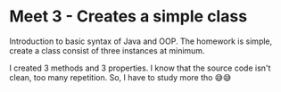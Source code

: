 # Meet 3 - Creates a simple class

Introduction to basic syntax of Java and OOP.
The homework is simple, create a class consist of three instances at minimum.

I created 3 methods and 3 properties. I know that the source code isn't clean, too many repetition. So, I have to study more tho 😅😅
